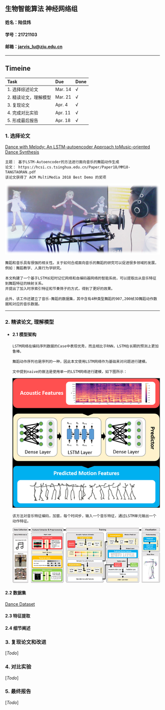 ## 生物智能算法 神经网络组
#### 姓名：陆佳炜 
#### 学号：21721103
#### 邮箱：jarvis_lu@zju.edu.cn

---

## Timeine  

| Task | Due | Done |
| :- | :- | :- |
| 1. 选择综述论文 | Mar. 14 | &radic; |  
| 2. 精读论文，理解模型 | Mar. 21 | &radic; |  
| 3. 复现论文 | Apr. 4 | &radic; |  
| 4. 完成对比实验 | Apr. 11 | &radic; |  
| 5. 形成最后报告 | Apr. 18 | &radic; |  

### 1. 选择论文

[Dance with Melody: An LSTM-autoencoder Approach toMusic-oriented Dance Synthesis](https://hcsi.cs.tsinghua.edu.cn/Paper/Paper18/MM18-TANGTAORAN.pdf)
      
    主题： 基于LSTM-Autoencoder的方法进行面向音乐的舞蹈动作生成
    论文： https://hcsi.cs.tsinghua.edu.cn/Paper/Paper18/MM18-TANGTAORAN.pdf
    该论文获得了 ACM MultiMedia 2018 Best Demo 的奖项


<div align=center><img src="./resources/demo.png" /></div>


    舞蹈和音乐具有很强的相关性。关于如何合成面向音乐的舞蹈的研究可以促进很多领域的发展，例如：舞蹈教学、人类行为学研究。
    
    本文构建了一个基于LSTM长短时记忆网络和自编码器网络的智能系统，可以提取出从音乐特征到舞蹈特征的映射关系。
    并提出了加入时序索引特征和节奏筛子的方式，得到了更好的效果。
    
    此外，该工作还建立了音乐-舞蹈的数据集，其中含有4种类型舞蹈的907,200帧3D舞蹈动作数据和对应的音乐数据。

----

### 2. 精读论文, 理解模型

- #### 2.1 模型架构

      LSTM网络在编码序列数据的Case中表现优秀，而且相比于RNN，LSTM在长期的预测上更加鲁棒。

      舞蹈动作序列也是序列的一种，因此本文使用LSTM网络作为基础来对问题进行建模。

      文中提到naive的做法是使用单一的LSTM网络进行建模，如下图所示：

     <div align=center><img src="./resources/naive_approach.png" /></div>

      该方法对音乐特征编码，加窗，每个时间步，输入一个音乐特征，通过LSTM单元输出一个动作特征。
        
     <div align=center><img src="./resources/final_approach.png" /></div>


#### 2.2 数据集

[Dance Dataset](https://github.com/Jarvisss/Music-to-Dance-Motion-Synthesis)

#### 2.3 特征提取



#### 2.4 细节阐述


### 3. 复现论文和改进

[*Todo*]

### 4. 对比实验

[*Todo*]

### 5. 最终报告

[*Todo*]
